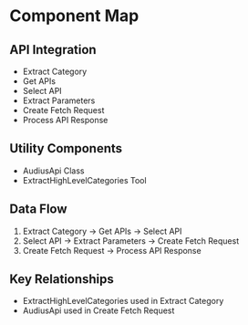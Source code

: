 # Component Map

## API Integration
- Extract Category
- Get APIs
- Select API
- Extract Parameters
- Create Fetch Request
- Process API Response

## Utility Components
- AudiusApi Class
- ExtractHighLevelCategories Tool

## Data Flow
1. Extract Category -> Get APIs -> Select API
2. Select API -> Extract Parameters -> Create Fetch Request
3. Create Fetch Request -> Process API Response

## Key Relationships
- ExtractHighLevelCategories used in Extract Category
- AudiusApi used in Create Fetch Request